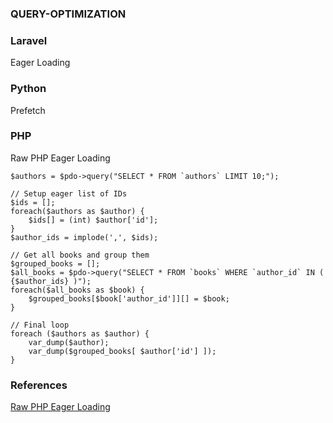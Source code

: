### QUERY-OPTIMIZATION

### Laravel
Eager Loading

### Python
Prefetch

### PHP
Raw PHP Eager Loading
```
$authors = $pdo->query("SELECT * FROM `authors` LIMIT 10;");

// Setup eager list of IDs
$ids = [];
foreach($authors as $author) {
    $ids[] = (int) $author['id'];
}
$author_ids = implode(',', $ids);

// Get all books and group them
$grouped_books = [];
$all_books = $pdo->query("SELECT * FROM `books` WHERE `author_id` IN ( {$author_ids} )");
foreach($all_books as $book) {
    $grouped_books[$book['author_id']][] = $book;
}

// Final loop
foreach ($authors as $author) {
    var_dump($author);
    var_dump($grouped_books[ $author['id'] ]);
}
```

### References

[Raw PHP Eager Loading](https://kevdees.com/raw-php-and-mysql-eager-loading/)
